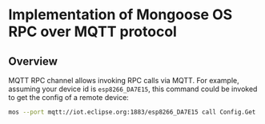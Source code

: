 # Implementation of Mongoose OS RPC over MQTT protocol

## Overview

MQTT RPC channel allows invoking RPC calls via MQTT. For example, assuming
your device id is `esp8266_DA7E15`, this command could be invoked to get
the config of a remote device:

```bash
mos --port mqtt://iot.eclipse.org:1883/esp8266_DA7E15 call Config.Get
```
